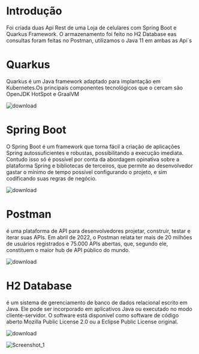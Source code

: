 # Introdução

Foi criada duas Api Rest de uma Loja de celulares com Spring Boot e Quarkus Framework. O armazenamento foi feito no H2 Database eas consultas foram feitas no Postman, utilizamos
o Java 11 em ambas as Api´s

# Quarkus

Quarkus é um Java framework adaptado para implantação em Kubernetes.Os principais componentes tecnológicos que o cercam são OpenJDK HotSpot e GraalVM

![download](https://user-images.githubusercontent.com/88592898/208010474-92a424dc-c2c4-44cb-816e-6a1c841cf28c.png)

# Spring Boot

O Spring Boot é um framework que torna fácil a criação de aplicações Spring autossuficientes e robustas, possibilitando a execução imediata. Contudo isso só é possível por conta da abordagem opinativa sobre a plataforma Spring e bibliotecas de terceiros, que permite ao desenvolvedor gastar o mínimo de tempo possível configurando o projeto, e sim codificando suas regras de negócio.

![download](https://user-images.githubusercontent.com/88592898/208010539-8db20f49-2907-47b0-9dbd-6ab56fa7e304.png)

# Postman

é uma plataforma de API para desenvolvedores projetar, construir, testar e iterar suas APIs. Em abril de 2022, o Postman relata ter mais de 20 milhões de usuários registrados e 75.000 APIs abertas, que, segundo ele, constituem o maior hub de API público do mundo.

![download](https://user-images.githubusercontent.com/88592898/208010608-de1eb1c8-b4c8-483b-9394-a0805b77d63c.png)

# H2 Database

é um sistema de gerenciamento de banco de dados relacional escrito em Java. Ele pode ser incorporado em aplicativos Java ou executado no modo cliente-servidor. O software está disponível como software de código aberto Mozilla Public License 2.0 ou a Eclipse Public License original.

![download](https://user-images.githubusercontent.com/88592898/208010657-187483b3-d17a-4a9b-88e0-e55d2369d20b.png)

![Screenshot_1](https://user-images.githubusercontent.com/88592898/208010806-9e2b1037-6dca-42cb-8dad-009a69866ceb.png)


